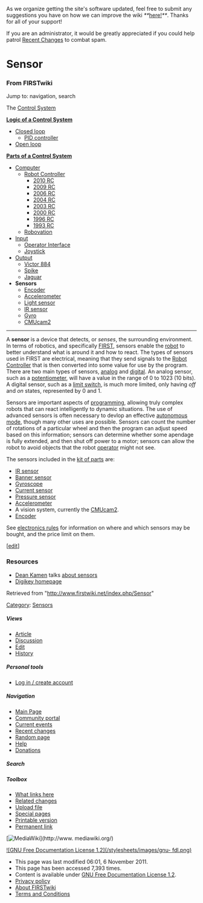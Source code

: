 As we organize getting the site's software updated, feel free to submit any
suggestions you have on how we can improve the wiki
_**_[here!](/index.php/User:Hallry/Suggestions "User:Hallry/Suggestions"
)_**_. Thanks for all of your support!

If you are an administrator, it would be greatly appreciated if you could help
patrol [Recent Changes](/index.php/Special:Recentchanges
"Special:Recentchanges" ) to combat spam.

# Sensor

### From FIRSTwiki

Jump to: navigation, search

The [Control System](/index.php/Control_system "Control system" )

**[Logic of a Control System](/index.php/Logic_of_a_control_system "Logic of a control system" )**

  * [Closed loop](/index.php/Closed_loop "Closed loop" )
    * [PID controller](/index.php/PID_controller "PID controller" )
  * [Open loop](/index.php/Open_loop "Open loop" )

**[Parts of a Control System](/index.php/Parts_of_a_control_system "Parts of a control system" )**

  * [Computer](/index.php/Computer "Computer" )
    * [Robot Controller](/index.php/Robot_Controller "Robot Controller" )
      * [2010 RC](/index.php/Robot_Controller_%282010%29 "Robot Controller \(2010\)" )
      * [2009 RC](/index.php/Robot_Controller_%282009%29 "Robot Controller \(2009\)" )
      * [2006 RC](/index.php/Robot_Controller_%282006%29 "Robot Controller \(2006\)" )
      * [2004 RC](/index.php/Robot_Controller_%282004%29 "Robot Controller \(2004\)" )
      * [2003 RC](/index.php/Robot_Controller_%282003%29 "Robot Controller \(2003\)" )
      * [2000 RC](/index.php/Robot_Controller_%282000%29 "Robot Controller \(2000\)" )
      * [1996 RC](/index.php?title=Robot_Controller_%281996%29&action=edit "Robot Controller \(1996\)" )
      * [1993 RC](/index.php?title=Robot_Controller_%281993%29&action=edit "Robot Controller \(1993\)" )
    * [Robovation](/index.php/Robovation "Robovation" )
  * [Input](/index.php/Input "Input" )
    * [Operator Interface](/index.php/Operator_Interface "Operator Interface" )
    * [Joystick](/index.php/Joystick "Joystick" )
  * [Output](/index.php/Output "Output" )
    * [Victor 884](/index.php/Victor_884 "Victor 884" )
    * [Spike](/index.php/Spike "Spike" )
    * [Jaguar](/index.php/Jaguar "Jaguar" )
  * **Sensors**
    * [Encoder](/index.php/Encoder "Encoder" )
    * [Accelerometer](/index.php/Accelerometer "Accelerometer" )
    * [Light sensor](/index.php?title=Light_sensor&action=edit "Light sensor" )
    * [IR sensor](/index.php/IR_sensor "IR sensor" )
    * [Gyro](/index.php/Gyro "Gyro" )
    * [CMUcam2](/index.php/CMUcam2 "CMUcam2" )  
---  
  
A **sensor** is a device that detects, or _senses_, the surrounding
environment. In terms of robotics, and specifically [FIRST](/index.php/FIRST
"FIRST" ), sensors enable the [robot](/index.php/Robot "Robot" ) to better
understand what is around it and how to react. The types of sensors used in
FIRST are electrical, meaning that they send signals to the [Robot
Controller](/index.php/Robot_Controller "Robot Controller" ) that is then
converted into some value for use by the program. There are two main types of
sensors, [analog](/index.php/Analog "Analog" ) and
[digital](/index.php/Digital "Digital" ). An analog sensor, such as a
[potentiometer](/index.php/Potentiometer "Potentiometer" ), will have a value
in the range of 0 to 1023 (10 bits). A digital sensor, such as a [limit
switch](/index.php/Limit_switch "Limit switch" ), is much more limited, only
having _off_ and _on_ states, represented by 0 and 1.

Sensors are important aspects of [programming](/index.php/Programming
"Programming" ), allowing truly complex robots that can react intelligently to
dynamic situations. The use of advanced sensors is often necessary to devlop
an effective [autonomous mode](/index.php/Autonomous_mode "Autonomous mode" ),
though many other uses are possible. Sensors can count the number of rotations
of a particular wheel and then the program can adjust speed based on this
information; sensors can determine whether some apendage is fully extended,
and then shut off power to a motor; sensors can allow the robot to avoid
objects that the robot [operator](/index.php/Operator "Operator" ) might not
see.

The sensors included in the [kit of parts](/index.php/Kit_of_parts "Kit of
parts" ) are:

  * [IR sensor](/index.php/IR_sensor "IR sensor" )
  * [Banner sensor](/index.php?title=Banner_sensor&action=edit "Banner sensor" )
  * [Gyroscope](/index.php/Gyroscope "Gyroscope" )
  * [Current sensor](/index.php/Current_sensor "Current sensor" )
  * [Pressure sensor](/index.php/Pressure_switch "Pressure switch" )
  * [Accelerometer](/index.php/Accelerometer "Accelerometer" )
  * A vision system, currently the [CMUcam2](/index.php/CMUcam2 "CMUcam2" ). 
  * [Encoder](/index.php/Encoder "Encoder" )

See [electronics rules](/index.php?title=Electronics_rules&action=edit
"Electronics rules" ) for information on where and which sensors may be
bought, and the price limit on them.

[[edit](/index.php?title=Sensor&action=edit&section=1 "Edit section:
Resources" )]

### Resources

  * [Dean Kamen](/index.php/Dean_Kamen "Dean Kamen" ) talks [about sensors](http://www.sensorsmag.com/articles/0503/6/main.shtml "http://www.sensorsmag.com/articles/0503/6/main.shtml" )
  * [Digikey homepage](http://www.sensorsmag.com/articles/0503/6/main.shtml "http://www.sensorsmag.com/articles/0503/6/main.shtml" )

Retrieved from "<http://www.firstwiki.net/index.php/Sensor>"

[Category](/index.php?title=Special:Categories&article=Sensor
"Special:Categories" ): [Sensors](/index.php/Category:Sensors
"Category:Sensors" )

##### Views

  * [Article](/index.php/Sensor)
  * [Discussion](/index.php/Talk:Sensor)
  * [Edit](/index.php?title=Sensor&action=edit)
  * [History](/index.php?title=Sensor&action=history)

##### Personal tools

  * [Log in / create account](/index.php?title=Special:Userlogin&returnto=Sensor)

[](/index.php/Main_Page "Main Page" )

##### Navigation

  * [Main Page](/index.php/Main_Page)
  * [Community portal](/index.php/FIRSTwiki:Community_portal)
  * [Current events](/index.php/Current_events)
  * [Recent changes](/index.php/Special:Recentchanges)
  * [Random page](/index.php/Special:Random)
  * [Help](/index.php/FIRSTwiki:Help)
  * [Donations](/index.php/FIRSTwiki:Site_support)

##### Search



##### Toolbox

  * [What links here](/index.php/Special:Whatlinkshere/Sensor)
  * [Related changes](/index.php/Special:Recentchangeslinked/Sensor)
  * [Upload file](/index.php/Special:Upload)
  * [Special pages](/index.php/Special:Specialpages)
  * [Printable version](/index.php?title=Sensor&printable=yes)
  * [Permanent link](/index.php?title=Sensor&oldid=83961)

[![MediaWiki](/skins/common/images/poweredby_mediawiki_88x31.png)](http://www.
mediawiki.org/)

[![GNU Free Documentation License 1.2](/stylesheets/images/gnu-
fdl.png)](http://www.gnu.org/copyleft/fdl.html)

  * This page was last modified 06:01, 6 November 2011.
  * This page has been accessed 7,393 times.
  * Content is available under [GNU Free Documentation License 1.2](http://www.gnu.org/copyleft/fdl.html "http://www.gnu.org/copyleft/fdl.html" ).
  * [Privacy policy](/index.php/FIRSTwiki:Privacy_policy "FIRSTwiki:Privacy policy" )
  * [About FIRSTwiki](/index.php/FIRSTwiki:About "FIRSTwiki:About" )
  * [Terms and Conditions](/index.php/FIRSTwiki:Terms_and_conditions "FIRSTwiki:Terms and conditions" )

